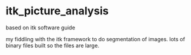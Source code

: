 # itk_picture_analysis
based on itk software guide

my fiddling with the itk framework to do segmentation of images. lots of binary files built so the files are large.
